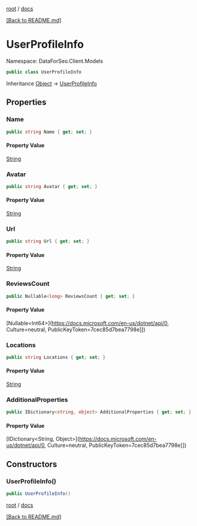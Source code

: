 [root](./../ "root") / [docs](./ "docs")

[[Back to README.md]](./../README.md "[Back to README.md]")

# UserProfileInfo

Namespace: DataForSeo.Client.Models

```csharp
public class UserProfileInfo
```

Inheritance [Object](https://docs.microsoft.com/en-us/dotnet/api/Object) → [UserProfileInfo](./UserProfileInfo.md)

## Properties

### **Name**

```csharp
public string Name { get; set; }
```

#### Property Value

[String](https://docs.microsoft.com/en-us/dotnet/api/String)<br>

### **Avatar**

```csharp
public string Avatar { get; set; }
```

#### Property Value

[String](https://docs.microsoft.com/en-us/dotnet/api/String)<br>

### **Url**

```csharp
public string Url { get; set; }
```

#### Property Value

[String](https://docs.microsoft.com/en-us/dotnet/api/String)<br>

### **ReviewsCount**

```csharp
public Nullable<long> ReviewsCount { get; set; }
```

#### Property Value

[Nullable&lt;Int64&gt;](https://docs.microsoft.com/en-us/dotnet/api/0, Culture=neutral, PublicKeyToken=7cec85d7bea7798e]])<br>

### **Locations**

```csharp
public string Locations { get; set; }
```

#### Property Value

[String](https://docs.microsoft.com/en-us/dotnet/api/String)<br>

### **AdditionalProperties**

```csharp
public IDictionary<string, object> AdditionalProperties { get; set; }
```

#### Property Value

[IDictionary&lt;String, Object&gt;](https://docs.microsoft.com/en-us/dotnet/api/0, Culture=neutral, PublicKeyToken=7cec85d7bea7798e]])<br>

## Constructors

### **UserProfileInfo()**

```csharp
public UserProfileInfo()
```

[root](./../ "root") / [docs](./ "docs")

[[Back to README.md]](./../README.md "[Back to README.md]")